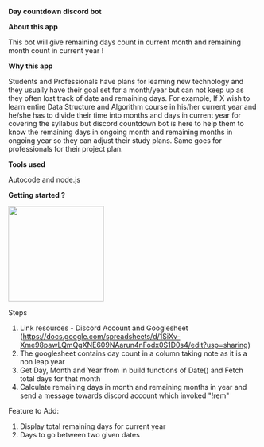 
**Day countdown discord bot**

**About this app**

This bot will give remaining days count in current month and remaining month count in current year ! 


**Why this app**

Students and Professionals have plans for learning new technology and they usually have their goal set for a month/year but can not keep up
as they often lost track of date and remaining days. For example, If X wish to learn entire Data Structure and Algorithm course in his/her 
current year and he/she has to divide their time into months and days in current year for covering the syllabus but discord countdown bot 
is here to help them to know the remaining days in ongoing month and remaining months in ongoing year so they can adjust their study plans.
Same goes for professionals for their project plan. 

**Tools used**

Autocode and node.js

**Getting started ?**

[<img src="https://open.autocode.com/static/images/open.svg?" width="192">](https://open.autocode.com/)

Steps
1. Link resources - Discord Account and Googlesheet (https://docs.google.com/spreadsheets/d/1SiXv-Xme98pawLQmQgXNE609NAarun4nFodx0S1D0s4/edit?usp=sharing)
2. The googlesheet contains day count in a column taking note as it is a non leap year
3. Get Day, Month and Year from in build functions of Date() and Fetch total days for that month
4. Calculate remaining days in month and remaining months in year and send a message towards discord account which invoked "!rem"


Feature to Add:
1. Display total remaining days for current year
2. Days to go between two given dates
